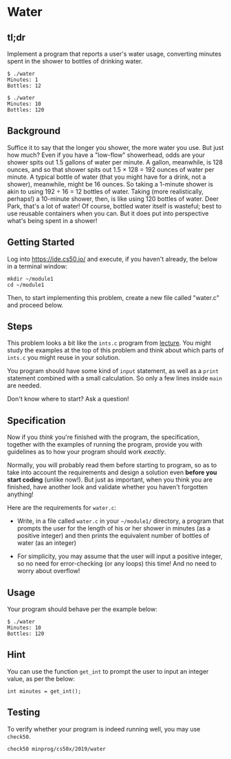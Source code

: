 # Water

## tl;dr

Implement a program that reports a user's water usage, converting minutes spent in the shower to bottles of drinking water.

	$ ./water
	Minutes: 1
	Bottles: 12

	$ ./water
	Minutes: 10
	Bottles: 120


## Background

Suffice it to say that the longer you shower, the more water you use. But just how much? Even if you have a "low-flow" showerhead, odds are your shower spits out 1.5 gallons of water per minute. A gallon, meanwhile, is 128 ounces, and so that shower spits out 1.5 × 128 = 192 ounces of water per minute. A typical bottle of water (that you might have for a drink, not a shower), meanwhile, might be 16 ounces. So taking a 1-minute shower is akin to using 192 ÷ 16 = 12 bottles of water. Taking (more realistically, perhaps!) a 10-minute shower, then, is like using 120 bottles of water. Deer Park, that's a lot of water! Of course, bottled water itself is wasteful; best to use reusable containers when you can. But it does put into perspective what's being spent in a shower!


## Getting Started

Log into <https://ide.cs50.io/> and execute, if you haven't already, the below in a terminal window:

	mkdir ~/module1
	cd ~/module1

Then, to start implementing this problem, create a new file called "water.c" and proceed below.


## Steps

This problem looks a bit like the `ints.c` program from [lecture](/lectures/c). You might study the examples at the top of this problem and think about which parts of `ints.c` you might reuse in your solution.

You program should have some kind of `input` statement, as well as a `print` statement combined with a small calculation. So only a few lines inside `main` are needed.

Don't know where to start? Ask a question!


## Specification

Now if you *think* you're finished with the program, the specification, together with the examples of running the program, provide you with guidelines as to how your program should work _exactly_. 

Normally, you will probably read them before starting to program, so as to take into account the requirements and design a solution even **before you start coding** (unlike now!). But just as important, when you think you are finished, have another look and validate whether you haven't forgotten anything!

Here are the requirements for `water.c`:

* Write, in a file called `water.c` in your `~/module1/` directory, a program that prompts the user for the length of his or her shower in minutes (as a positive integer) and then prints the equivalent number of bottles of water (as an integer)

* For simplicity, you may assume that the user will input a positive integer, so no need for error-checking (or any loops) this time! And no need to worry about overflow!


## Usage

Your program should behave per the example below:

	$ ./water
	Minutes: 10
	Bottles: 120


## Hint

You can use the function `get_int` to prompt the user to input an integer value, as per the below:

	int minutes = get_int();


## Testing

To verify whether your program is indeed running well, you may use `check50`.

	check50 minprog/cs50x/2019/water
